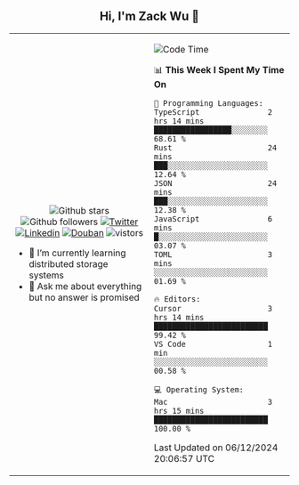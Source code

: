 <h2 align="center"> Hi, I'm Zack Wu 👋 </h2>

<table>
    <tr>
        <td valign="center" width="50%">
            <p align="center">
              <img src="https://img.shields.io/github/stars/izackwu?style=social" alt="Github stars" />
              <img src="https://img.shields.io/github/followers/izackwu?style=social" alt="Github followers" />
              <a href="https://twitter.com/_zackwu"><img src="https://img.shields.io/badge/@__zackwu-1DA1F2?style=flat&logo=Twitter&logoColor=white" alt="Twitter"/></a>
              <a href="https://www.linkedin.com/in/izackwu/?locale=en_US"><img src="https://img.shields.io/badge/@izackwu-0073b1?style=flat&logo=LinkedIn&logoColor=white" alt="Linkedin" /></a>
              <a href="https://www.douban.com/people/keith1"><img src="https://img.shields.io/badge/@keith1-007722?style=flat&logo=Douban&logoColor=white" alt="Douban" /></a>
              <img src="https://visitor-badge.glitch.me/badge?page_id=keithnull" alt="vistors" />
            </p>
            <ul>
                <li>🌱 I’m currently learning distributed storage systems</li>
                <li>💬 Ask me about everything but no answer is promised</li>
            </ul>
        </td>
       <td valign="top" width="50%">
    
<!--START_SECTION:waka-->
![Code Time](http://img.shields.io/badge/Code%20Time-2%2C362%20hrs%2046%20mins-blue)

📊 **This Week I Spent My Time On** 

```text
💬 Programming Languages: 
TypeScript               2 hrs 14 mins       █████████████████░░░░░░░░   68.61 % 
Rust                     24 mins             ███░░░░░░░░░░░░░░░░░░░░░░   12.64 % 
JSON                     24 mins             ███░░░░░░░░░░░░░░░░░░░░░░   12.38 % 
JavaScript               6 mins              █░░░░░░░░░░░░░░░░░░░░░░░░   03.07 % 
TOML                     3 mins              ░░░░░░░░░░░░░░░░░░░░░░░░░   01.69 % 

🔥 Editors: 
Cursor                   3 hrs 14 mins       █████████████████████████   99.42 % 
VS Code                  1 min               ░░░░░░░░░░░░░░░░░░░░░░░░░   00.58 % 

💻 Operating System: 
Mac                      3 hrs 15 mins       █████████████████████████   100.00 % 
```


 Last Updated on 06/12/2024 20:06:57 UTC
<!--END_SECTION:waka-->
</td></tr>
</table>


